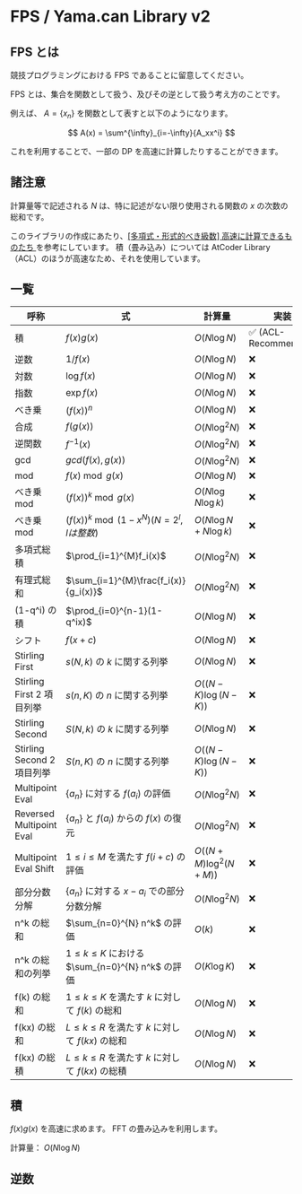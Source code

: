 # FPS / Yama.can Library v2

## FPS とは

競技プログラミングにおける FPS であることに留意してください。

FPS とは、集合を関数として扱う、及びその逆として扱う考え方のことです。

例えば、 $A=\{x_n\}$ を関数として表すと以下のようになります。

$$
A(x) = \sum^{\infty}_{i=-\infty}{A_xx^i}
$$

これを利用することで、一部の DP を高速に計算したりすることができます。

## 諸注意

計算量等で記述される $N$ は、特に記述がない限り使用される関数の $x$ の次数の総和です。

このライブラリの作成にあたり、[[多項式・形式的べき級数] 高速に計算できるものたち
](https://maspypy.com/%E5%A4%9A%E9%A0%85%E5%BC%8F%E3%83%BB%E5%BD%A2%E5%BC%8F%E7%9A%84%E3%81%B9%E3%81%8D%E7%B4%9A%E6%95%B0-%E9%AB%98%E9%80%9F%E3%81%AB%E8%A8%88%E7%AE%97%E3%81%A7%E3%81%8D%E3%82%8B%E3%82%82%E3%81%AE) を参考にしています。
積（畳み込み）については AtCoder Library（ACL）のほうが高速なため、それを使用しています。

## 一覧

| 呼称                       | 式                                                     | 計算量                    | 実装                  |
| -------------------------- | ------------------------------------------------------ | ------------------------- | --------------------- |
| 積                         | $f(x)g(x)$                                             | $O(N \log N)$             | ✅️ (ACL-Recommended) |
| 逆数                       | $1/f(x)$                                               | $O(N \log N)$             | ❌️                   |
| 対数                       | $\log f(x)$                                            | $O(N \log N)$             | ❌️                   |
| 指数                       | $\exp f(x)$                                            | $O(N \log N)$             | ❌️                   |
| べき乗                     | $(f(x))^n$                                             | $O(N \log N)$             | ❌️                   |
| 合成                       | $f(g(x))$                                              | $O(N \log^2 N)$           | ❌️                   |
| 逆関数                     | $f^{-1}(x)$                                            | $O(N \log^2 N)$           | ❌️                   |
| gcd                        | $gcd(f(x), g(x))$                                      | $O(N \log^2 N)$           | ❌️                   |
| mod                        | $f(x)\bmod g(x)$                                       | $O(N \log N)$             | ❌️                   |
| べき乗 mod                 | $(f(x))^k\bmod g(x)$                                   | $O(N \log N \log k)$      | ❌️                   |
| べき乗 mod                 | $(f(x))^k\bmod (1-x^N) (N = 2^l, l は整数)$            | $O(N \log N + N \log k)$  | ❌️                   |
| 多項式総積                 | $\prod_{i=1}^{M}f_i(x)$                                | $O(N \log^2 N)$           | ❌️                   |
| 有理式総和                 | $\sum_{i=1}^{M}\frac{f_i(x)}{g_i(x)}$                  | $O(N \log^2 N)$           | ❌️                   |
| (1-q^i) の積               | $\prod_{i=0}^{n-1}(1-q^ix)$                            | $O(N \log N)$             | ❌️                   |
| シフト                     | $f(x + c)$                                             | $O(N \log N)$             | ❌️                   |
| Stirling First             | $s(N, k)$ の $k$ に関する列挙                          | $O(N \log N)$             | ❌️                   |
| Stirling First 2 項目列挙  | $s(n, K)$ の $n$ に関する列挙                          | $O((N - K) \log (N - K))$ | ❌️                   |
| Stirling Second            | $S(N, k)$ の $k$ に関する列挙                          | $O(N \log N)$             | ❌️                   |
| Stirling Second 2 項目列挙 | $S(n, K)$ の $n$ に関する列挙                          | $O((N - K) \log (N - K))$ | ❌️                   |
| Multipoint Eval            | $\{a_n\}$ に対する $f(a_i)$ の評価                     | $O(N \log^2 N)$           | ❌️                   |
| Reversed Multipoint Eval   | $\{a_n\}$ と $f(a_i)$ からの $f(x)$ の復元             | $O(N \log^2 N)$           | ❌️                   |
| Multipoint Eval Shift      | $1\leq i \leq M$ を満たす $f(i + c)$ の評価            | $O((N+M) \log^2 (N+M))$   | ❌️                   |
| 部分分数分解               | $\{a_n\}$ に対する $x - a_i$ での部分分数分解          | $O(N \log^2 N)$           | ❌️                   |
| n^k の総和                 | $\sum_{n=0}^{N} n^k$ の評価                            | $O(k)$                    | ❌️                   |
| n^k の総和の列挙           | $1 \leq k \leq K$ における $\sum_{n=0}^{N} n^k$ の評価 | $O(K \log K)$             | ❌️                   |
| f(k) の総和                | $1 \leq k \leq K$ を満たす $k$ に対して $f(k)$ の総和  | $O(N \log N)$             | ❌️                   |
| f(kx) の総和               | $L \leq k \leq R$ を満たす $k$ に対して $f(kx)$ の総和 | $O(N \log N)$             | ❌️                   |
| f(kx) の総積               | $L \leq k \leq R$ を満たす $k$ に対して $f(kx)$ の総積 | $O(N \log N)$             | ❌️                   |

## 積

$f(x)g(x)$ を高速に求めます。
FFT の畳み込みを利用します。

計算量： $O(N \log N)$

## 逆数
